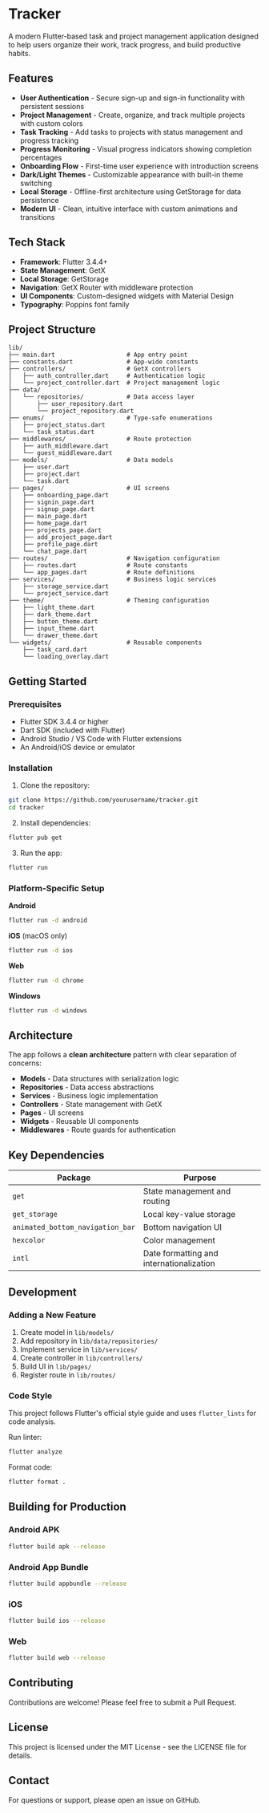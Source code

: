# Tracker

A modern Flutter-based task and project management application designed to help users organize their work, track progress, and build productive habits.

## Features

- **User Authentication** - Secure sign-up and sign-in functionality with persistent sessions
- **Project Management** - Create, organize, and track multiple projects with custom colors
- **Task Tracking** - Add tasks to projects with status management and progress tracking
- **Progress Monitoring** - Visual progress indicators showing completion percentages
- **Onboarding Flow** - First-time user experience with introduction screens
- **Dark/Light Themes** - Customizable appearance with built-in theme switching
- **Local Storage** - Offline-first architecture using GetStorage for data persistence
- **Modern UI** - Clean, intuitive interface with custom animations and transitions

## Tech Stack

- **Framework**: Flutter 3.4.4+
- **State Management**: GetX
- **Local Storage**: GetStorage
- **Navigation**: GetX Router with middleware protection
- **UI Components**: Custom-designed widgets with Material Design
- **Typography**: Poppins font family

## Project Structure

```
lib/
├── main.dart                    # App entry point
├── constants.dart               # App-wide constants
├── controllers/                 # GetX controllers
│   ├── auth_controller.dart     # Authentication logic
│   └── project_controller.dart  # Project management logic
├── data/
│   └── repositories/            # Data access layer
│       ├── user_repository.dart
│       └── project_repository.dart
├── enums/                       # Type-safe enumerations
│   ├── project_status.dart
│   └── task_status.dart
├── middlewares/                 # Route protection
│   ├── auth_middleware.dart
│   └── guest_middleware.dart
├── models/                      # Data models
│   ├── user.dart
│   ├── project.dart
│   └── task.dart
├── pages/                       # UI screens
│   ├── onboarding_page.dart
│   ├── signin_page.dart
│   ├── signup_page.dart
│   ├── main_page.dart
│   ├── home_page.dart
│   ├── projects_page.dart
│   ├── add_project_page.dart
│   ├── profile_page.dart
│   └── chat_page.dart
├── routes/                      # Navigation configuration
│   ├── routes.dart              # Route constants
│   └── app_pages.dart           # Route definitions
├── services/                    # Business logic services
│   ├── storage_service.dart
│   └── project_service.dart
├── theme/                       # Theming configuration
│   ├── light_theme.dart
│   ├── dark_theme.dart
│   ├── button_theme.dart
│   ├── input_theme.dart
│   └── drawer_theme.dart
└── widgets/                     # Reusable components
    ├── task_card.dart
    └── loading_overlay.dart
```

## Getting Started

### Prerequisites

- Flutter SDK 3.4.4 or higher
- Dart SDK (included with Flutter)
- Android Studio / VS Code with Flutter extensions
- An Android/iOS device or emulator

### Installation

1. Clone the repository:
```bash
git clone https://github.com/yourusername/tracker.git
cd tracker
```

2. Install dependencies:
```bash
flutter pub get
```

3. Run the app:
```bash
flutter run
```

### Platform-Specific Setup

**Android**
```bash
flutter run -d android
```

**iOS** (macOS only)
```bash
flutter run -d ios
```

**Web**
```bash
flutter run -d chrome
```

**Windows**
```bash
flutter run -d windows
```

## Architecture

The app follows a **clean architecture** pattern with clear separation of concerns:

- **Models** - Data structures with serialization logic
- **Repositories** - Data access abstractions
- **Services** - Business logic implementation
- **Controllers** - State management with GetX
- **Pages** - UI screens
- **Widgets** - Reusable UI components
- **Middlewares** - Route guards for authentication

## Key Dependencies

| Package | Purpose |
|---------|---------|
| `get` | State management and routing |
| `get_storage` | Local key-value storage |
| `animated_bottom_navigation_bar` | Bottom navigation UI |
| `hexcolor` | Color management |
| `intl` | Date formatting and internationalization |

## Development

### Adding a New Feature

1. Create model in `lib/models/`
2. Add repository in `lib/data/repositories/`
3. Implement service in `lib/services/`
4. Create controller in `lib/controllers/`
5. Build UI in `lib/pages/`
6. Register route in `lib/routes/`

### Code Style

This project follows Flutter's official style guide and uses `flutter_lints` for code analysis.

Run linter:
```bash
flutter analyze
```

Format code:
```bash
flutter format .
```

## Building for Production

### Android APK
```bash
flutter build apk --release
```

### Android App Bundle
```bash
flutter build appbundle --release
```

### iOS
```bash
flutter build ios --release
```

### Web
```bash
flutter build web --release
```

## Contributing

Contributions are welcome! Please feel free to submit a Pull Request.

## License

This project is licensed under the MIT License - see the LICENSE file for details.

## Contact

For questions or support, please open an issue on GitHub.
